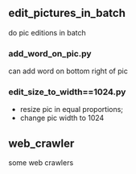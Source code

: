 ## edit_pictures_in_batch
do pic editions in batch

### add_word_on_pic.py
can add word on bottom right of pic

### edit_size_to_width==1024.py
- resize pic in equal proportions; 
- change pic width to 1024

## web_crawler
some web crawlers
